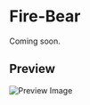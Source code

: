 # Fire-Bear
Coming soon.

## Preview
![Preview Image](http://adtime.at/projects/github/fire-bear/images/fire-bear.jpg)
